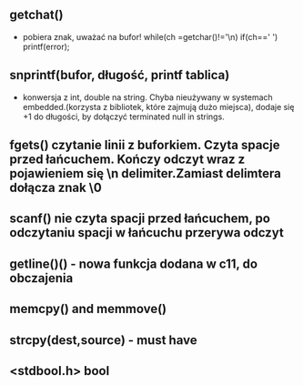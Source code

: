 ## getchat()
- pobiera znak, uważać na bufor! while(ch =getchar()!='\n\) if(ch==' ') printf(error);

## snprintf(bufor, długość, printf tablica)
- konwersja z int, double na string. Chyba nieużywany w systemach embedded.(korzysta z bibliotek, które zajmują dużo miejsca),  dodaje się +1 do długości, by dołączyć terminated null in strings.

## fgets() czytanie linii z buforkiem. Czyta spacje przed łańcuchem. Kończy odczyt wraz z pojawieniem się \n delimiter.Zamiast delimtera dołącza znak \0
## scanf() nie czyta spacji przed łańcuchem, po odczytaniu spacji w łańcuchu przerywa odczyt
## getline()() - nowa funkcja dodana w c11, do obczajenia

## memcpy() and memmove()

## strcpy(dest,source) - must have

##

## <stdbool.h> bool

